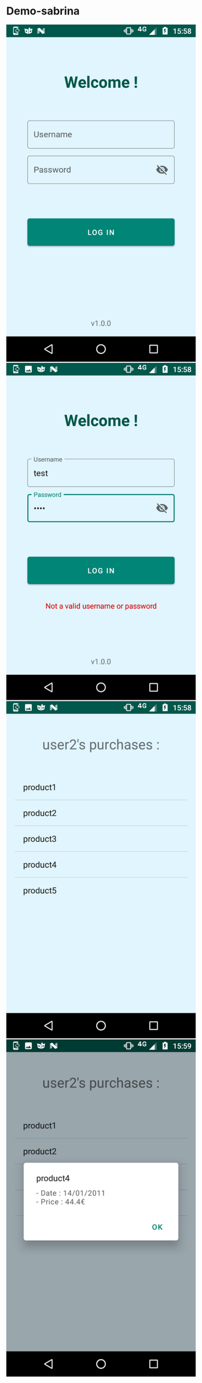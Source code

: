 # Demo-sabrina
![Login](https://github.com/AdelLarbi/Demo-sabrina/blob/master/screenshots/Screenshot_20190719-155829.png)
![Login Failed](https://github.com/AdelLarbi/Demo-sabrina/blob/master/screenshots/Screenshot_20190719-155843.png)
![Purchases](https://github.com/AdelLarbi/Demo-sabrina/blob/master/screenshots/Screenshot_20190719-155858.png)
![Purchase Details](https://github.com/AdelLarbi/Demo-sabrina/blob/master/screenshots/Screenshot_20190719-155902.png)
